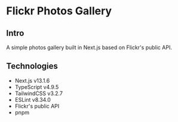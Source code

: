 # Flickr Photos Gallery

## Intro

A simple photos gallery built in Next.js based on Flickr's public API.

## Technologies

- Next.js v13.1.6
- TypeScript v4.9.5
- TailwindCSS v3.2.7
- ESLint v8.34.0
- Flickr's public API
- pnpm
